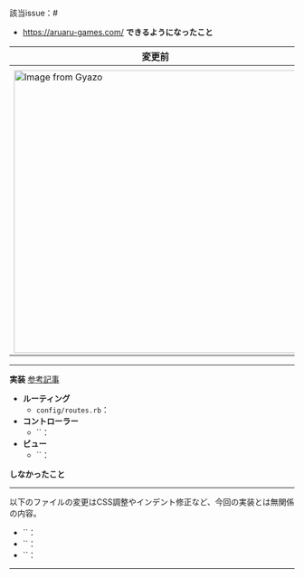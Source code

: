 # 
該当issue：#
- https://aruaru-games.com/
**できるようになったこと**

| 変更前 | 変更後 |
|--------|--------|
|  |  |
| <img src=".gif" alt="Image from Gyazo" height="500"/> | <img src=".gif" alt="Image from Gyazo" height="500"/> |
____
**実装**
[参考記事]()

- **ルーティング**
  - `config/routes.rb`：
- **コントローラー**
  - ``：
- **ビュー**
  - ``：

**しなかったこと**

____
以下のファイルの変更はCSS調整やインデント修正など、今回の実装とは無関係の内容。
- ``：
- ``：
- ``：
____
